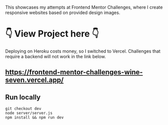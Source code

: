 This showcases my attempts at Frontend Mentor Challenges, where I create responsive websites based on provided design images.

# 👇 View Project here 👇  

Deploying on Heroku costs money, so I switched to Vercel. Challenges that require a backend will not work in the link below.
## https://frontend-mentor-challenges-wine-seven.vercel.app/

## Run locally
```
git checkout dev
node server/server.js
npm install && npm run dev
```
